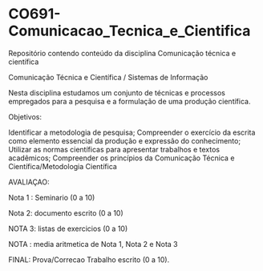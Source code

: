# CO691-Comunicacao_Tecnica_e_Cientifica
Repositório contendo conteúdo da disciplina Comunicação técnica e científica

Comunicação Técnica e Científica / Sistemas de Informação

Nesta disciplina estudamos um conjunto de técnicas e processos empregados para a pesquisa e a formulação de uma produção científica.

Objetivos: 

Identificar a metodologia de pesquisa; 
Compreender o exercício da escrita como elemento essencial da produção e expressão do conhecimento;
Utilizar as normas científicas para apresentar trabalhos e textos acadêmicos; Compreender os princípios da Comunicação Técnica e Científica/Metodologia Científica



AVALIAÇAO:

Nota 1 :  Seminario (0 a 10)

Nota 2:  documento escrito (0 a 10)


NOTA 3: listas de exercicios (0 a 10)



NOTA : media aritmetica de Nota 1, Nota 2 e Nota 3

FINAL: Prova/Correcao Trabalho escrito (0 a 10).
